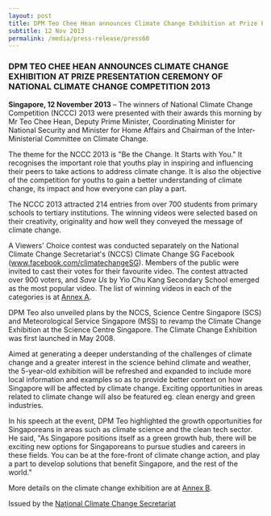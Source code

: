 ```yaml
---
layout: post
title: DPM Teo Chee Hean announces Climate Change Exhibition at Prize Presentation Ceremony of National Climate Change Competition 2013
subtitle: 12 Nov 2013
permalink: /media/press-release/press60
---
```


### DPM TEO CHEE HEAN ANNOUNCES CLIMATE CHANGE EXHIBITION AT PRIZE PRESENTATION CEREMONY OF NATIONAL CLIMATE CHANGE COMPETITION 2013

**Singapore, 12 November 2013** – The winners of National Climate Change Competition (NCCC) 2013 were presented with their awards this morning by Mr Teo Chee Hean, Deputy Prime Minister, Coordinating Minister for National Security and Minister for Home Affairs and Chairman of the Inter-Ministerial Committee on Climate Change.

The theme for the NCCC 2013 is "Be the Change. It Starts with You." It recognises the important role that youths play in inspiring and influencing their peers to take actions to address climate change. It is also the objective of the competition for youths to gain a better understanding of climate change, its impact and how everyone can play a part.

The NCCC 2013 attracted 214 entries from over 700 students from primary schools to tertiary institutions. The winning videos were selected based on their creativity, originality and how well they conveyed the message of climate change.

A Viewers' Choice contest was conducted separately on the National Climate Change Secretariat's (NCCS) Climate Change SG Facebook ([<a href="https://www.facebook.com/ClimateChangeSG/" target="_blank">www.facebook.com/climatechangeSG</a>](https://www.facebook.com/ClimateChangeSG/)). Members of the public were invited to cast their votes for their favourite video. The contest attracted over 900 voters, and *Save Us* by Yio Chu Kang Secondary School emerged as the most popular video. The list of winning videos in each of the categories is at [<a href="/docs/default-source/news-documents/nccc2013_press_release_annex_a.pdf" target="_blank">Annex A</a>](/docs/default-source/news-documents/nccc2013_press_release_annex_a.pdf).

DPM Teo also unveiled plans by the NCCS, Science Centre Singapore (SCS) and Meteorological Service Singapore (MSS) to revamp the Climate Change Exhibition at the Science Centre Singapore. The Climate Change Exhibition was first launched in May 2008.

Aimed at generating a deeper understanding of the challenges of climate change and a greater interest in the science behind climate and weather, the 5-year-old exhibition will be refreshed and expanded to include more local information and examples so as to provide better context on how Singapore will be affected by climate change. Exciting opportunities in areas related to climate change will also be featured eg. clean energy and green industries.

In his speech at the event, DPM Teo highlighted the growth opportunities for Singaporeans in areas such as climate science and the clean tech sector. He said, "As Singapore positions itself as a green growth hub, there will be exciting new options for Singaporeans to pursue studies and careers in these fields. You can be at the fore-front of climate change action, and play a part to develop solutions that benefit Singapore, and the rest of the world."

More details on the climate change exhibition are at [<a href="/docs/default-source/news-documents/nccc2013_press_release_annex_b.pdf" target="_blank">Annex B</a>](/docs/default-source/news-documents/nccc2013_press_release_annex_b.pdf).

Issued by the [<a href="https://pmo-nccs-stag.netlify.com/" target="_blank">National Climate Change Secretariat</a>](https://pmo-nccs-stag.netlify.com/)